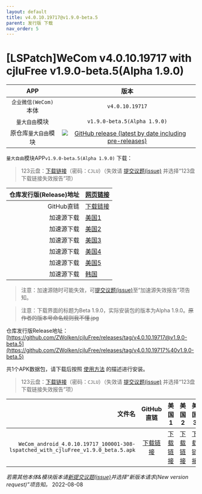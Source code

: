 ```yaml
---
layout: default
title: v4.0.10.19717@v1.9.0-beta.5
parent: 发行版 下载
nav_order: 5
---
```


# [LSPatch]WeCom v4.0.10.19717 with cjluFree v1.9.0-beta.5(Alpha 1.9.0)

| APP | 版本 |
| :---: | :---: |
| `企业微信(WeCom)`本体 | `v4.0.10.19717` |
| `量大自由`模块 | `v1.9.0-beta.5(Alpha 1.9.0)` |
| 原仓库`量大自由`模块 | [![GitHub release (latest by date including pre-releases)](https://img.shields.io/github/v/release/zxy19/cjluFree?include_prereleases&label=%E6%9C%80%E6%96%B0%E7%89%88%E6%9C%AC&style=flat-square)](https://github.com/zxy19/cjluFree/releases) |

`量大自由`模块APP`v1.9.0-beta.5(Alpha 1.9.0)` 下载：

>  123云盘：[下载链接](https://www.123pan.com/s/bir8Vv-E0UK3)（密码：`CJLU`）（失效请 [提交议题(issue)](https://github.com/ZWolken/cjluFree/issues/new/choose) 并选择“123盘下载链接失效报告”项）

| 仓库发行版(Release)地址 | [网页链接](https://github.com/zxy19/cjluFree/releases/tag/v1.9.0-beta5) |
| ---: | :--- |
| GitHub直链 | [下载链接](https://github.com/zxy19/cjluFree/releases/download/v1.9.0-beta5/A190.apk) |
| 加速源下载 | [美国1](https://gh.gh2233.ml/https://github.com/zxy19/cjluFree/releases/download/v1.9.0-beta5/A190.apk) |
| 加速源下载 | [美国2](https://gh2.yanqishui.work/https://github.com/zxy19/cjluFree/releases/download/v1.9.0-beta5/A190.apk) |
| 加速源下载 | [美国3](https://ghdl.z-o.top/https://github.com/zxy19/cjluFree/releases/download/v1.9.0-beta5/A190.apk) |
| 加速源下载 | [美国4](https://gh.ddlc.top/https://github.com/zxy19/cjluFree/releases/download/v1.9.0-beta5/A190.apk) |
| 加速源下载 | [美国5](https://gh-proxy-misakano7545.koyeb.app/https://github.com/zxy19/cjluFree/releases/download/v1.9.0-beta5/A190.apk) |
| 加速源下载 | [韩国](https://ghproxy.com/https://github.com/zxy19/cjluFree/releases/download/v1.9.0-beta5/A190.apk) |

> 注意：加速源随时可能失效，可[提交议题(issue)](https://github.com/ZWolken/cjluFree/issues/new/choose)至“加速源失效报告”项告知。

> 注意：下载界面的标题为Beta 1.9.0，实际安装包的版本为Alpha 1.9.0。~~原作者的版本号命名规则我不懂.jpg~~


仓库发行版Release地址：[https://github.com/ZWolken/cjluFree/releases/tag/v4.0.10.19717@v1.9.0-beta.5](https://github.com/ZWolken/cjluFree/releases/tag/v4.0.10.19717%40v1.9.0-beta.5)

共1个APK数据包，请下载后按照 [使用方法](https://zwolken.github.io/cjluFree/#%E4%BD%BF%E7%94%A8%E6%96%B9%E6%B3%95) 的描述进行安装。

>  123云盘：[下载链接](https://www.123pan.com/s/bir8Vv-x0UK3)（密码：`CJLU`）（失效请 [提交议题(issue)](https://github.com/ZWolken/cjluFree/issues/new/choose) 并选择“123盘下载链接失效报告”项）

| 文件名 | GitHub直链 | 美国1 | 美国2 | 美国3 | 美国4  | 美国5 | 韩国 |
| ---: | :---: | :---: | :---: | :---: | :---: | :---: | :---: |
| `WeCom_android_4.0.10.19717_100001-308-lspatched_with_cjluFree_v1.9.0_beta.5.apk` | [下载链接](https://github.com/ZWolken/cjluFree/releases/download/v4.0.10.19717%40v1.9.0-beta.5/WeCom_android_4.0.10.19717_100001-308-lspatched_with_cjluFree_v1.9.0_beta.5.apk) | [下载链接](https://gh.gh2233.ml/https://github.com/ZWolken/cjluFree/releases/download/v4.0.10.19717%40v1.9.0-beta.5/WeCom_android_4.0.10.19717_100001-308-lspatched_with_cjluFree_v1.9.0_beta.5.apk) | [下载链接](https://gh2.yanqishui.work/https://github.com/ZWolken/cjluFree/releases/download/v4.0.10.19717%40v1.9.0-beta.5/WeCom_android_4.0.10.19717_100001-308-lspatched_with_cjluFree_v1.9.0_beta.5.apk) | [下载链接](https://ghdl.z-o.top/https://github.com/ZWolken/cjluFree/releases/download/v4.0.10.19717%40v1.9.0-beta.5/WeCom_android_4.0.10.19717_100001-308-lspatched_with_cjluFree_v1.9.0_beta.5.apk) | [下载链接](https://gh.ddlc.top/https://github.com/ZWolken/cjluFree/releases/download/v4.0.10.19717%40v1.9.0-beta.5/WeCom_android_4.0.10.19717_100001-308-lspatched_with_cjluFree_v1.9.0_beta.5.apk) | [下载链接](https://gh-proxy-misakano7545.koyeb.app/https://github.com/ZWolken/cjluFree/releases/download/v4.0.10.19717%40v1.9.0-beta.5/WeCom_android_4.0.10.19717_100001-308-lspatched_with_cjluFree_v1.9.0_beta.5.apk) | [下载链接](https://ghproxy.com/https://github.com/ZWolken/cjluFree/releases/download/v4.0.10.19717%40v1.9.0-beta.5/WeCom_android_4.0.10.19717_100001-308-lspatched_with_cjluFree_v1.9.0_beta.5.apk) |

*若需其他本体&模块版本请[新提交议题(issue)](https://github.com/ZWolken/cjluFree/issues/new/choose)并选择“新版本请求(New version request)”项告知。*
2022-08-08